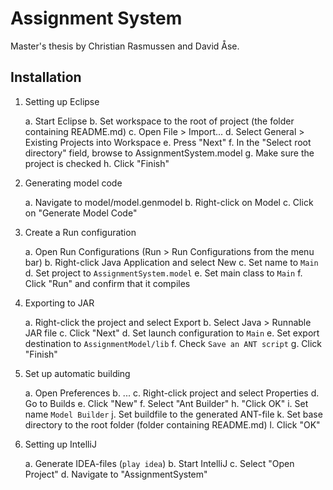 # Assignment System

Master's thesis by Christian Rasmussen and David Åse.

## Installation

1. Setting up Eclipse

	a. Start Eclipse
	b. Set workspace to the root of project (the folder containing README.md)
	c. Open File > Import...
	d. Select General > Existing Projects into Workspace
	e. Press "Next"
	f. In the "Select root directory" field, browse to AssignmentSystem.model
	g. Make sure the project is checked
	h. Click "Finish"

2. Generating model code

	a. Navigate to model/model.genmodel
	b. Right-click on Model
	c. Click on "Generate Model Code"

3. Create a Run configuration

	a. Open Run Configurations (Run > Run Configurations from the menu bar)
	b. Right-click Java Application and select New
	c. Set name to ```Main```
	d. Set project to ```AssignmentSystem.model```
	e. Set main class to ```Main```
	f. Click "Run" and confirm that it compiles

4. Exporting to JAR

	a. Right-click the project and select Export
	b. Select Java > Runnable JAR file
	c. Click "Next"
	d. Set launch configuration to ```Main```
	e. Set export destination to ```AssignmentModel/lib```
	f. Check ```Save an ANT script```
	g. Click "Finish"

5. Set up automatic building

	a. Open Preferences
	b. ...
	c. Right-click project and select Properties
	d. Go to Builds
	e. Click "New"
	f. Select "Ant Builder"
	h. "Click OK"
	i. Set name ```Model Builder```
	j. Set buildfile to the generated ANT-file
	k. Set base directory to the root folder (folder containing README.md)
	l. Click "OK"

6. Setting up IntelliJ

	a. Generate IDEA-files (```play idea```)
	b. Start IntelliJ
	c. Select "Open Project"
	d. Navigate to "AssignmentSystem"
